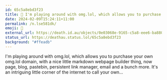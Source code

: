 ```yaml
---
id: 65c5a8ebd3f23
title: 🤔 I'm playing around with omg.lol, which allows you to purchase...
date: 2024-02-09T15:24:11+11:00
permalink: /n.lse581dk/
emoji: 🤔
external_url: https://death.id.au/objects/0e03068e-9165-c5a8-eee6-ba8809107254
status_url: https://deathau.status.lol/65c5a8ebd3f23
background: "#ffeadb"
---
```


I'm playing around with omg.lol, which allows you to purchase your own omg.lol domain, with a nice little markdown webpage builder thing, now page, blog, pastebin, persistent link manager, email and a bunch more. It's an intriguing little corner of the internet to call your own... 
